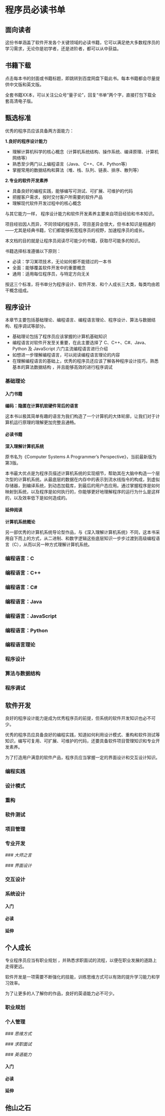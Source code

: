# 程序员必读书单

## 面向读者
这份书单涵盖了软件开发各个关键领域的必读书籍，它可以满足绝大多数程序员的学习需求，无论你是初学者，还是进阶者，都可以从中获益。

## 书籍下载
点击每本书的封面或书籍标题，即跳转到百度网盘下载此书。每本书籍都会尽量提供中文版和英文版。

全套书籍XX本，可以关注公众号“量子论”，回复“书单”两个字，直接打包下载全套高清电子版。

## 甄选标准
优秀的程序员应该具备两方面能力：

**1.良好的程序设计能力**

* 理解计算机科学的核心概念（计算机系统结构、操作系统、编译原理、计算机网络等）
* 熟悉至少两门以上编程语言（Java、 C++、C#、Python等）
* 掌握常用的数据结构和算法（堆、栈、队列、链表、排序、散列等）

**2.专业的软件开发素养**

* 具备良好的编程实践，能够编写可测试、可扩展、可维护的代码
* 把握客户需求，按时交付客户所需要的软件产品
* 理解现代软件开发过程中的核心概念

与其它能力一样， 程序设计能力和软件开发素养主要来自项目经验和书本知识。

项目经验因人而异，不同领域的程序员，项目差异会很大，但书本知识是相通的——尤其是经典书籍，它们都能够拓宽程序员的视野，加速程序员的成长。

本文档的目的就是让程序员阅读尽可能少的书籍，获取尽可能多的知识。

书籍选择标准遵循以下原则：

* 必读：学习某项技术，无论如何都不能错过的一本书
* 全面：能够覆盖软件开发中的重要概念
* 通用：适用每位程序员，与特定方向无关

按这三个标准，将书单分为程序设计、软件开发、和个人成长三大类，每类均由若干概念组成。

## 程序设计
本章节主要包括基础理论、编程语言、编程语言理论、程序设计、算法与数据结构、程序调试等部分。

* 基础理论包括了程序员应该掌握的计算机基础知识
* 编程语言对软件开发至关重要，在此主要选择了 C、C++、C#、Java、Python 及 JavaScript 六门主流编程语言进行介绍
* 如想进一步理解编程语言，可以阅读编程语言理论的内容
* 在理解编程语言的基础上，优秀的程序员还应该了解各种程序设计技巧，熟悉基本的算法数据结构 ，并且能够高效的进行程序调试

### 基础理论

#### 入门书籍

**编码：隐匿在计算机软硬件背后的语言**

这本书以极其简单有趣的语言为我们构造了一个计算机的大体轮廓，让我们对于计算机运行原理的理解更加完整且通畅。

#### 必读书籍

**深入理解计算机系统**

原书名为《Computer Systems A Programmer’s Perspective》，当前最新版为第3版。

本书最大优点是为程序员描述计算机系统的实现细节，帮助其在大脑中构造一个层次型的计算机系统。从最底层的数据在内存中的表示到流水线指令的构成，到虚拟存储器，到编译系统，到动态加载库，到最后的用户态应用。通过掌握程序是如何映射到系统，以及程序是如何执行的，你能够更好地理解程序的运行为什么是这样的，以及效率低下是如何造成的。

#### 延伸阅读

**计算机系统概论**

另一部优秀的计算机系统导论型作品，与《深入理解计算机系统》不同，这本书采用自下而上的方式，从二进制、和数字逻辑这些底层知识一步步过渡到高级编程语言（C），从而以另一种方式理解计算机系统。

### 编程语言：C

### 编程语言：C++

### 编程语言：C#

### 编程语言：Java

### 编程语言：JavaScript

### 编程语言：Python


### 编程语言理论

### 程序设计

### 算法与数据结构

### 程序调试




## 软件开发
良好的程序设计能力是成为优秀程序员的前提，但系统的软件开发知识也必不可少。

优秀的程序员应具备良好的编程实践，知道如何利用设计模式、重构和软件测试等知识，编写可复用、可扩展、可维护的代码，还要具备软件项目管理知识和专业开发素养。

为了打造用户满意的软件产品，程序员应当掌握一定的界面设计和交互设计知识。

### 编程实践

### 设计模式

### 重构

### 软件测试

### 项目管理

### 专业开发

*### 大师之言*

*### 界面设计*

### 交互设计

### 系统设计


#### 入门

#### 必读

#### 延伸

## 个人成长
专业程序员应当有职业规划 ，并熟悉求职面试的流程，以便在职业发展的道路上走得更远。

软件开发是一项需要不断强化的技能，训练思维方式可以有效的提升学习能力和学习效率。

为了让更多的人了解你的作品，良好的英语能力必不可少。

### 职业规划

### 个人管理

*### 思维方式*

*### 求职面试*

*### 英语能力*

#### 入门

#### 必读

#### 延伸

## 他山之石
